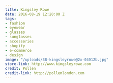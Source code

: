 ```yaml
---
title: Kingsley Rowe
date: 2016-08-19 12:20:00 Z
tags:
- fashion
- eyewear
- glasses
- sunglasses
- accessories
- shopify
- e-commerce
- design
image: "/uploads/38-kingsleyrowe@2x-04012b.jpg"
store-link: http://www.kingsleyrowe.com
credit: Pollen
credit-link: http://pollenlondon.com
---
```


